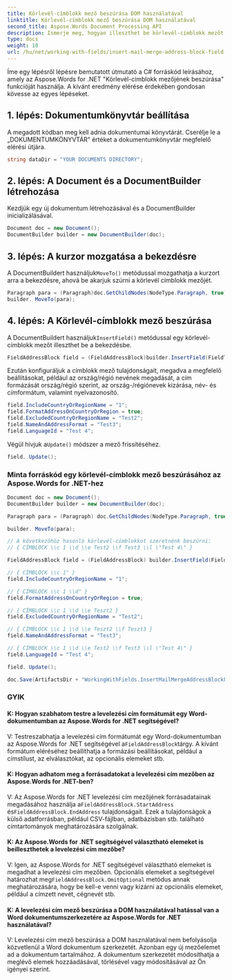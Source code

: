 ```yaml
---
title: Körlevél-címblokk mező beszúrása DOM használatával
linktitle: Körlevél-címblokk mező beszúrása DOM használatával
second_title: Aspose.Words Document Processing API
description: Ismerje meg, hogyan illeszthet be körlevél-címblokk mezőt Word-dokumentumaiba az Aspose.Words for .NET segítségével.
type: docs
weight: 10
url: /hu/net/working-with-fields/insert-mail-merge-address-block-field-using-dom/
---
```


Íme egy lépésről lépésre bemutatott útmutató a C# forráskód leírásához, amely az Aspose.Words for .NET "Körlevél-címblokk mezőjének beszúrása" funkcióját használja. A kívánt eredmény elérése érdekében gondosan kövesse az egyes lépéseket.

## 1. lépés: Dokumentumkönyvtár beállítása

A megadott kódban meg kell adnia dokumentumai könyvtárát. Cserélje le a „DOKUMENTUMKÖNYVTÁR” értéket a dokumentumkönyvtár megfelelő elérési útjára.

```csharp
string dataDir = "YOUR DOCUMENTS DIRECTORY";
```

## 2. lépés: A Document és a DocumentBuilder létrehozása

Kezdjük egy új dokumentum létrehozásával és a DocumentBuilder inicializálásával.

```csharp
Document doc = new Document();
DocumentBuilder builder = new DocumentBuilder(doc);
```

## 3. lépés: A kurzor mozgatása a bekezdésre

 A DocumentBuildert használjuk`MoveTo()` metódussal mozgathatja a kurzort arra a bekezdésre, ahová be akarjuk szúrni a körlevél címblokk mezőjét.

```csharp
Paragraph para = (Paragraph)doc.GetChildNodes(NodeType.Paragraph, true)[0];
builder. MoveTo(para);
```

## 4. lépés: A Körlevél-címblokk mező beszúrása

 A DocumentBuildert használjuk`InsertField()` metódussal egy körlevél-címblokk mezőt illeszthet be a bekezdésbe.

```csharp
FieldAddressBlock field = (FieldAddressBlock)builder.InsertField(FieldType.FieldAddressBlock, false);
```

Ezután konfiguráljuk a címblokk mező tulajdonságait, megadva a megfelelő beállításokat, például az ország/régió nevének megadását, a cím formázását ország/régió szerint, az ország-/régiónevek kizárása, név- és címformátum, valamint nyelvazonosító.

```csharp
field.IncludeCountryOrRegionName = "1";
field.FormatAddressOnCountryOrRegion = true;
field.ExcludedCountryOrRegionName = "Test2";
field.NameAndAddressFormat = "Test3";
field.LanguageId = "Test 4";
```

 Végül hívjuk a`Update()` módszer a mező frissítéséhez.

```csharp
field. Update();
```

### Minta forráskód egy körlevél-címblokk mező beszúrásához az Aspose.Words for .NET-hez

```csharp
Document doc = new Document();
DocumentBuilder builder = new DocumentBuilder(doc);

Paragraph para = (Paragraph) doc.GetChildNodes(NodeType.Paragraph, true)[0];

builder. MoveTo(para);

// A következőhöz hasonló körlevél-címblokkot szeretnénk beszúrni:
// { CÍMBLOCK \\c 1 \\d \\e Test2 \\f Test3 \\l \"Test 4\" }

FieldAddressBlock field = (FieldAddressBlock) builder.InsertField(FieldType.FieldAddressBlock, false);

// { CÍMBLOCK \\c 1" }
field.IncludeCountryOrRegionName = "1";

// { CÍMBLOCK \\c 1 \\d" }
field.FormatAddressOnCountryOrRegion = true;

// { CÍMBLOCK \\c 1 \\d \\e Teszt2 }
field.ExcludedCountryOrRegionName = "Test2";

// { CÍMBLOCK \\c 1 \\d \\e Teszt2 \\f Teszt3 }
field.NameAndAddressFormat = "Test3";

// { CÍMBLOCK \\c 1 \\d \\e Test2 \\f Test3 \\l \"Test 4\" }
field.LanguageId = "Test 4";

field. Update();

doc.Save(ArtifactsDir + "WorkingWithFields.InsertMailMergeAddressBlockFieldUsingDOM.docx");
```
### GYIK

#### K: Hogyan szabhatom testre a levelezési cím formátumát egy Word-dokumentumban az Aspose.Words for .NET segítségével?

 V: Testreszabhatja a levelezési cím formátumát egy Word-dokumentumban az Aspose.Words for .NET segítségével a`FieldAddressBlock`tárgy. A kívánt formátum eléréséhez beállíthatja a formázási beállításokat, például a címstílust, az elválasztókat, az opcionális elemeket stb.

#### K: Hogyan adhatom meg a forrásadatokat a levelezési cím mezőben az Aspose.Words for .NET-ben?

 V: Az Aspose.Words for .NET levelezési cím mezőjének forrásadatainak megadásához használja a`FieldAddressBlock.StartAddress` és`FieldAddressBlock.EndAddress` tulajdonságait. Ezek a tulajdonságok a külső adatforrásban, például CSV-fájlban, adatbázisban stb. található címtartományok meghatározására szolgálnak.

#### K: Az Aspose.Words for .NET segítségével választható elemeket is beilleszthetek a levelezési cím mezőbe?

 V: Igen, az Aspose.Words for .NET segítségével választható elemeket is megadhat a levelezési cím mezőben. Opcionális elemeket a segítségével határozhat meg`FieldAddressBlock.OmitOptional` metódus annak meghatározására, hogy be kell-e venni vagy kizárni az opcionális elemeket, például a címzett nevét, cégnevét stb.

#### K: A levelezési cím mező beszúrása a DOM használatával hatással van a Word dokumentumszerkezetére az Aspose.Words for .NET használatával?

V: Levelezési cím mező beszúrása a DOM használatával nem befolyásolja közvetlenül a Word dokumentum szerkezetét. Azonban egy új mezőelemet ad a dokumentum tartalmához. A dokumentum szerkezetét módosíthatja a meglévő elemek hozzáadásával, törlésével vagy módosításával az Ön igényei szerint.